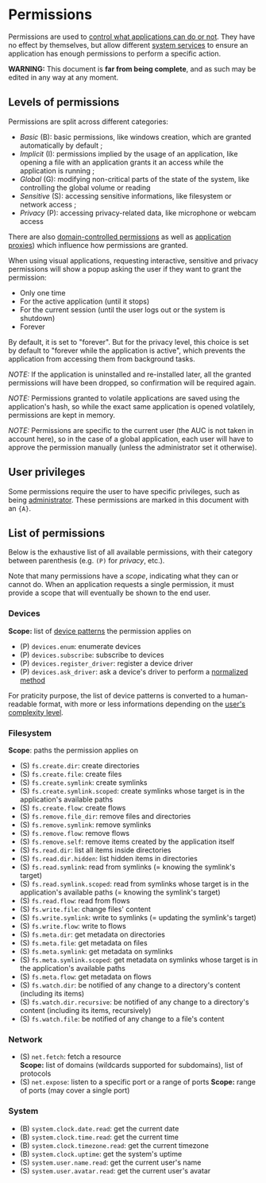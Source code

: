 # Permissions

Permissions are used to [control what applications can do or not](../features/permissions.md). They have no effect by themselves, but allow different [system services](services/README.md) to ensure an application has enough permissions to perform a specific action.

**WARNING:** This document is **far from being complete**, and as such may be edited in any way at any moment.

## Levels of permissions

Permissions are split across different categories:

- _Basic_ (B): basic permissions, like windows creation, which are granted automatically by default ;
- _Implicit_ (I): permissions implied by the usage of an application, like opening a file with an application grants it an access while the application is running ;
- _Global_ (G): modifying non-critical parts of the state of the system, like controlling the global volume or reading
- _Sensitive_ (S): accessing sensitive informations, like filesystem or network access ;
- _Privacy_ (P): accessing privacy-related data, like microphone or webcam access

There are also [domain-controlled permissions](../features/domains.md) as well as [application proxies](../technical/dev-mode.md#application-proxies)) which influence how permissions are granted.

When using visual applications, requesting interactive, sensitive and privacy permissions will show a popup asking the user if they want to grant the permission:

- Only one time
- For the active application (until it stops)
- For the current session (until the user logs out or the system is shutdown)
- Forever

By default, it is set to "forever". But for the privacy level, this choice is set by default to "forever while the application is active", which prevents the application from accessing them from background tasks.

_NOTE:_ If the application is uninstalled and re-installed later, all the granted permissions will have been dropped, so confirmation will be required again.

_NOTE:_ Permissions granted to volatile applications are saved using the application's hash, so while the exact same application is opened volatilely, permissions are kept in memory.

_NOTE:_ Permissions are specific to the current user (the AUC is not taken in account here), so in the case of a global application, each user will have to approve the permission manually (unless the administrator set it otherwise).

## User privileges

Some permissions require the user to have specific privileges, such as being [administrator](../concepts/users.md#users-type). These permissions are marked in this document with an `{A}`.

## List of permissions

Below is the exhaustive list of all available permissions, with their category between parenthesis (e.g. `(P)` for _privacy_, etc.).

Note that many permissions have a _scope_, indicating what they can or cannot do. When an application requests a single permission, it must provide a scope that will eventually be shown to the end user.

### Devices

**Scope:** list of [device patterns](services/hw.md#patterns) the permission applies on

- (P) `devices.enum`: enumerate devices
- (P) `devices.subscribe`: subscribe to devices
- (P) `devices.register_driver`: register a device driver
- (P) `devices.ask_driver`: ask a device's driver to perform a [normalized method](services/hw.md#normalized-methods)

For praticity purpose, the list of device patterns is converted to a human-readable format, with more or less informations depending on the [user's complexity level](../concepts/users.md#complexity-level).

### Filesystem

**Scope**: paths the permission applies on

- (S) `fs.create.dir`: create directories
- (S) `fs.create.file`: create files
- (S) `fs.create.symlink`: create symlinks
- (S) `fs.create.symlink.scoped`: create symlinks whose target is in the application's available paths
- (S) `fs.create.flow`: create flows
- (S) `fs.remove.file_dir`: remove files and directories
- (S) `fs.remove.symlink`: remove symlinks
- (S) `fs.remove.flow`: remove flows
- (S) `fs.remove.self`: remove items created by the application itself
- (S) `fs.read.dir`: list all items inside directories
- (S) `fs.read.dir.hidden`: list hidden items in directories
- (S) `fs.read.symlink`: read from symlinks (= knowing the symlink's target)
- (S) `fs.read.symlink.scoped`: read from symlinks whose target is in the application's available paths (= knowing the symlink's target)
- (S) `fs.read.flow`: read from flows
- (S) `fs.write.file`: change files' content
- (S) `fs.write.symlink`: write to symlinks (= updating the symlink's target)
- (S) `fs.write.flow`: write to flows
- (S) `fs.meta.dir`: get metadata on directories
- (S) `fs.meta.file`: get metadata on files
- (S) `fs.meta.symlink`: get metadata on symlinks
- (S) `fs.meta.symlink.scoped`: get metadata on symlinks whose target is in the application's available paths
- (S) `fs.meta.flow`: get metadata on flows
- (S) `fs.watch.dir`: be notified of any change to a directory's content (including its items)
- (S) `fs.watch.dir.recursive`: be notified of any change to a directory's content (including its items, recursively)
- (S) `fs.watch.file`: be notified of any change to a file's content

### Network

- (S) `net.fetch`: fetch a resource  
  **Scope:** list of domains (wildcards supported for subdomains), list of protocols
- (S) `net.expose`: listen to a specific port or a range of ports
  **Scope:** range of ports (may cover a single port)

### System

- (B) `system.clock.date.read`: get the current date
- (B) `system.clock.time.read`: get the current time
- (B) `system.clock.timezone.read`: get the current timezone
- (B) `system.clock.uptime`: get the system's uptime
- (S) `system.user.name.read`: get the current user's name
- (S) `system.user.avatar.read`: get the current user's avatar
